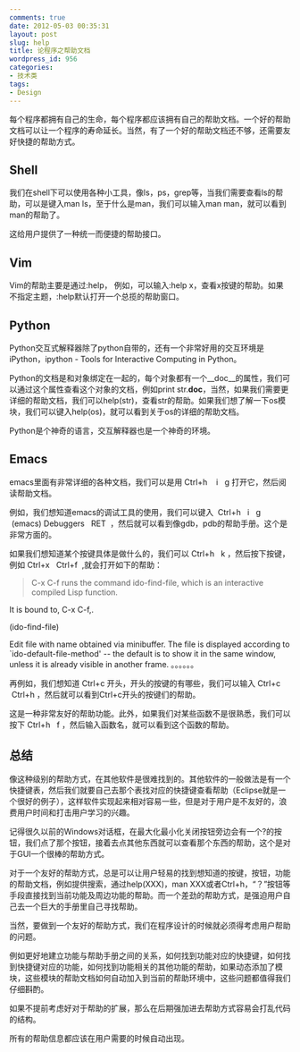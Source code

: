 ```yaml
---
comments: true
date: 2012-05-03 00:35:31
layout: post
slug: help
title: 论程序之帮助文档
wordpress_id: 956
categories:
- 技术类
tags:
- Design
---
```


每个程序都拥有自己的生命，每个程序都应该拥有自己的帮助文档。一个好的帮助文档可以让一个程序的寿命延长。当然，有了一个好的帮助文档还不够，还需要友好快捷的帮助方式。


## Shell


我们在shell下可以使用各种小工具，像ls，ps，grep等，当我们需要查看ls的帮助，可以是键入man ls，至于什么是man，我们可以输入man man，就可以看到man的帮助了。

这给用户提供了一种统一而便捷的帮助接口。


## Vim


Vim的帮助主要是通过:help， 例如，可以输入:help x，查看x按键的帮助。如果不指定主题，:help默认打开一个总揽的帮助窗口。


## Python


Python交互式解释器除了python自带的，还有一个非常好用的交互环境是iPython，ipython - Tools for Interactive Computing in Python。

Python的文档是和对象绑定在一起的，每个对象都有一个__doc__的属性，我们可以通过这个属性查看这个对象的文档，例如print str.__doc__，当然，如果我们需要更详细的帮助文档，我们可以help(str)，查看str的帮助。如果我们想了解一下os模块，我们可以键入help(os)，就可以看到关于os的详细的帮助文档。

Python是个神奇的语言，交互解释器也是一个神奇的环境。


## Emacs


emacs里面有非常详细的各种文档，我们可以是用 Ctrl+h    i   g 打开它，然后阅读帮助文档。

例如，我们想知道emacs的调试工具的使用，我们可以键入  Ctrl+h   i   g   (emacs) Debuggers   RET  ，然后就可以看到像gdb，pdb的帮助手册。这个是非常方面的。

如果我们想知道某个按键具体是做什么的，我们可以 Ctrl+h   k ，然后按下按键，例如 Ctrl+x   Ctrl+f  ,就会打开如下的帮助：<!-- more -->


> C-x C-f runs the command ido-find-file, which is an interactive
compiled Lisp function.

It is bound to, C-x C-f,.

(ido-find-file)

Edit file with name obtained via minibuffer.
The file is displayed according to `ido-default-file-method' -- the
default is to show it in the same window, unless it is already
visible in another frame.
。。。。。。


再例如，我们想知道 Ctrl+c 开头，开头的按键的有哪些，我们可以输入 Ctrl+c   Ctrl+h ，然后就可以看到Ctrl+c开头的按键们的帮助。

这是一种非常友好的帮助功能。此外，如果我们对某些函数不是很熟悉，我们可以按下 Ctrl+h   f ，然后输入函数名，就可以看到这个函数的帮助。


## 总结


像这种级别的帮助方式，在其他软件是很难找到的。其他软件的一般做法是有一个快捷键表，然后我们就要自己去那个表找对应的快捷键查看帮助（Eclipse就是一个很好的例子），这样软件实现起来相对容易一些，但是对于用户是不友好的，浪费用户时间和打击用户学习的兴趣。

记得很久以前的Windows对话框，在最大化最小化关闭按钮旁边会有一个?的按钮，我们点了那个按钮，接着去点其他东西就可以查看那个东西的帮助，这个是对于GUI一个很棒的帮助方式。

对于一个友好的帮助方式，总是可以让用户轻易的找到想知道的按键，按钮，功能的帮助文档，例如提供搜索，通过help(XXX)，man XXX或者Ctrl+h，“？”按钮等手段直接找到当前功能及周边功能的帮助。而一个差劲的帮助方式，是强迫用户自己去一个巨大的手册里自己寻找帮助。

当然，要做到一个友好的帮助方式，我们在程序设计的时候就必须得考虑用户帮助的问题。

例如更好地建立功能与帮助手册之间的关系，如何找到功能对应的快捷键，如何找到快捷键对应的功能，如何找到功能相关的其他功能的帮助，如果动态添加了模块，这些模块的帮助文档如何自动加入到当前的帮助环境中，这些问题都值得我们仔细斟酌。

如果不提前考虑好对于帮助的扩展，那么在后期强加进去帮助方式容易会打乱代码的结构。

所有的帮助信息都应该在用户需要的时候自动出现。
